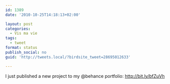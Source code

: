 ```yaml
---
id: 1389
date: '2010-10-25T14:18:13+02:00'

layout: post
categories:
  - Vis ma vie
tags:
  - tweet
format: status
publish_social: no
guid: 'http://tweets.local/?birdsite_tweet=28695012633'

---
```


I just published a new project to my @behance portfolio: http://bit.ly/bfZuVh
